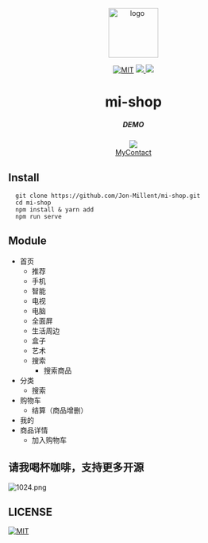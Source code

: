 <p align="center">
  <img alt="logo" src="https://i.loli.net/2018/09/05/5b8fc3cfd421f.png" width="100" max-width="100%">
</p>

<p align="center">
  <a href="https://github.com/Jon-Millent/mi-shop/blob/master/LICENSE"><img src="https://img.shields.io/badge/LICENSE-MIT-green" alt="MIT" /></a>
  <a href="#">
    <img src="https://img.shields.io/github/package-json/v/jon-millent/mi-shop.svg">
  </a>
  <a href="#">
    <img src="https://badges.frapsoft.com/os/v3/open-source.svg?v=103">
  </a>
  
</p>

<h1 align="center">
mi-shop
</h1>


<h5 align="center">
DEMO
</h4>

<div align="center">
  <img src="https://qr.api.cli.im/qr?data=http%253A%252F%252Fshow.verydog.cn%252Fmi&level=H&transparent=false&bgcolor=%23ffffff&forecolor=%23000000&blockpixel=12&marginblock=1&logourl=&size=260&kid=cliim&key=cdecbf7cc4b6b7cb741c3bb8cad6a9eb">
  
</div>
<div align="center">
  <a href="http://show.verydog.cn/mi">MyContact</a>
</div>

## Install
```
  git clone https://github.com/Jon-Millent/mi-shop.git
  cd mi-shop
  npm install & yarn add
  npm run serve
```
## Module
* 首页
  * 推荐
  * 手机
  * 智能
  * 电视
  * 电脑
  * 全面屏
  * 生活周边
  * 盒子
  * 艺术
  * 搜索
    * 搜索商品
* 分类
  * 搜索
* 购物车
  * 结算（商品增删）
* 我的
* 商品详情
  * 加入购物车
## 请我喝杯咖啡，支持更多开源
![1024.png](https://i.loli.net/2018/07/25/5b57cb91a44a1.png)
## LICENSE
<a href="https://github.com/Jon-Millent/mi-shop/blob/master/LICENSE"><img src="https://img.shields.io/badge/LICENSE-MIT-green" alt="MIT" /></a>
